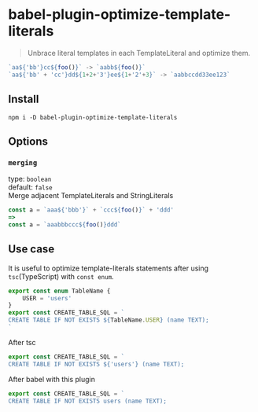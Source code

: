 # babel-plugin-optimize-template-literals
> Unbrace literal templates in each TemplateLiteral and optimize them.

```js
`aa${'bb'}cc${foo()}` -> `aabb${foo()}`
`aa${'bb' + 'cc'}dd${1+2+'3'}ee${1+'2'+3}` -> `aabbccdd33ee123`
```

## Install
```shell
npm i -D babel-plugin-optimize-template-literals
```


## Options

### `merging`
type: `boolean`  
default: `false`  
Merge adjacent TemplateLiterals and StringLiterals
```js
const a = `aaa${'bbb'}` + `ccc${foo()}` + 'ddd'
=>
const a = `aaabbbccc${foo()}ddd`
```


## Use case
It is useful to optimize template-literals statements after using `tsc`(TypeScript) with `const enum`.
```ts
export const enum TableName {
    USER = 'users'
}
export const CREATE_TABLE_SQL = `
CREATE TABLE IF NOT EXISTS ${TableName.USER} (name TEXT);
`
```
After tsc
```js
export const CREATE_TABLE_SQL = `
CREATE TABLE IF NOT EXISTS ${'users'} (name TEXT);
```
After babel with this plugin
```js
export const CREATE_TABLE_SQL = `
CREATE TABLE IF NOT EXISTS users (name TEXT);
```